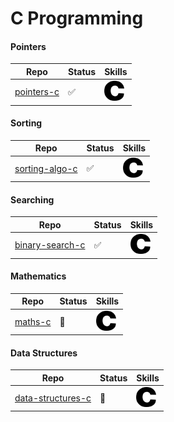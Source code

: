 # C Programming

#### Pointers

| Repo                                                 | Status             | Skills                                           |
| ---------------------------------------------------- | ------------------ | ------------------------------------------------ |
| [pointers-c](https://github.com/epictete/pointers-c) | :white_check_mark: | <img height="32" width="32" src="./img/c.svg" /> |

#### Sorting

| Repo                                                         | Status             | Skills                                           |
| ------------------------------------------------------------ | ------------------ | ------------------------------------------------ |
| [sorting-algo-c](https://github.com/epictete/sorting-algo-c) | :white_check_mark: | <img height="32" width="32" src="./img/c.svg" /> |

#### Searching

| Repo                                                           | Status             | Skills                                           |
| -------------------------------------------------------------- | ------------------ | ------------------------------------------------ |
| [binary-search-c](https://github.com/epictete/binary-search-c) | :white_check_mark: | <img height="32" width="32" src="./img/c.svg" /> |

#### Mathematics

| Repo                                           | Status         | Skills                                           |
| ---------------------------------------------- | -------------- | ------------------------------------------------ |
| [maths-c](https://github.com/epictete/maths-c) | :construction: | <img height="32" width="32" src="./img/c.svg" /> |

#### Data Structures

| Repo                                                               | Status         | Skills                                           |
| ------------------------------------------------------------------ | -------------- | ------------------------------------------------ |
| [data-structures-c](https://github.com/epictete/data-structures-c) | :construction: | <img height="32" width="32" src="./img/c.svg" /> |
